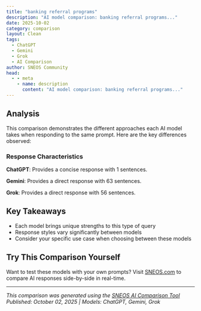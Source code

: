 ```yaml
---
title: "banking referral programs"
description: "AI model comparison: banking referral programs..."
date: 2025-10-02
category: comparison
layout: Clean
tags:
  - ChatGPT
  - Gemini
  - Grok
  - AI Comparison
author: SNEOS Community
head:
  - - meta
    - name: description
      content: "AI model comparison: banking referral programs..."
---
```


<ChatComparison
  title="banking referral programs"
  prompt="banking referral programs"
  :responses='{"ChatGPT": "Banking referral programs are initiatives set up by financial institutions to incentivize existing customers to refer new clients to their services, such as bank accounts, credit cards, loans, or investment products. These programs typically reward both the referrer and the referee (the person being referred) with bonuses or benefits, such as cash payments, account credits, or other perks.\n\n### Key Features of Banking Referral Programs:\n\n1. **Incentives for Referrers**: Existing customers usually receive a reward once the referred customer successfully opens an account or meets certain criteria (like making a deposit or completing a transaction).\n\n2. **Incentives for Referees**: The new customers may also receive a welcome bonus, such as cash, a higher interest rate, or no fees for a certain period.\n\n3. **Easy Enrollment**: Customers can typically find the referral program details on the bank&#x27;s website or app. It usually involves a simple process, which may include sharing a unique referral link or code.\n\n4. **Limitations and Terms**: There may be limits on how many referrals can be made, eligibility starting from a minimum requirement (like a minimum deposit), or time constraints on when to make the referral.\n\n5. **Types of Accounts Targeted**: These programs can be geared toward various banking products, including checking accounts, savings accounts, credit cards, personal loans, and investment accounts.\n\n6. **Tracking and Reporting**: Banks often provide a way for both referrers and referees to track the status of the referral to ensure transparency and engagement.\n\n### Examples of Commonly Used Incentives:\n- Cash bonuses (e.g., $50 for both the referrer and referee)\n- Gift cards\n- Waived fees for a specified period\n- Increased interest rates on savings accounts\n- Rewards points on credit cards\n\n### Popular Banks with Referral Programs:\nMany banks and credit unions offer referral programs. Examples include:\n\n1. **Chime**: Offers bonuses for referring friends who sign up for their online banking services.\n2. **Capital One**: Provides cash bonuses for referring friends to their credit cards.\n3. **Discover**: Has a referral program for their credit cards that rewards existing cardholders.\n4. **Alliant Credit Union**: Offers a referral bonus program for new members joining through a referral.\n\n### Benefits of Referral Programs for Banks:\n- **Customer Acquisition**: Attracting new clients through word-of-mouth is often more effective and cheaper than traditional advertising.\n- **Engagement**: Encourages existing customers to engage more actively with the bank.\n- **Trust**: Potential customers are more likely to trust recommendations from friends or family.\n\n### Conclusion:\nBanking referral programs can be mutually beneficial for banks and customers. They help banks grow their customer base cost-effectively, while existing customers can provide support to their community and receive rewards for their referrals. If you are considering participating in such a program, checking the specific terms and conditions is essential to maximize your benefits.", "Gemini": "Banking referral programs are a popular way for banks to acquire new customers and reward existing ones. Here\u0027s a breakdown of how they work, the benefits, common features, and things to consider:\n\n**How Banking Referral Programs Work**\n\nThe basic premise is simple:\n\n1. **Existing Customer (Referrer):** An existing customer refers a friend, family member, or colleague to the bank.\n2. **Referral Process:** The referrer usually provides the bank with the referee\u0027s contact information (often through a dedicated form, email, or unique referral link).\n3. **Referee (New Customer):** The referee opens a qualifying account (e.g., checking, savings, credit card) and meets specific requirements (e.g., maintaining a minimum balance, making a certain number of transactions).\n4. **Rewards:** Once the requirements are met, both the referrer and the referee receive a reward.\n\n**Benefits**\n\n* **For the Bank:**\n * **Cost-Effective Customer Acquisition:** Referral programs are often cheaper than traditional advertising.\n * **High-Quality Customers:** Referred customers tend to be more loyal and profitable. They\u0027re often pre-qualified by the referrer.\n * **Increased Brand Awareness:** Word-of-mouth marketing is powerful.\n * **Improved Customer Loyalty:** Rewarding existing customers encourages them to stay with the bank.\n* **For the Referrer (Existing Customer):**\n * **Financial Rewards:** Receive cash bonuses, gift cards, or other perks.\n * **Bragging Rights:** Enjoy the satisfaction of helping a friend and being rewarded for it.\n* **For the Referee (New Customer):**\n * **Financial Incentives:** Receive cash bonuses, waived fees, or other benefits.\n * **Trusted Recommendation:** Joining a bank recommended by someone they know provides a sense of security.\n\n**Common Features and Requirements**\n\n* **Qualifying Accounts:** Programs typically specify which types of accounts are eligible for the referral bonus (e.g., checking, savings, credit cards, loans).\n* **Minimum Balance Requirements:** The referee may need to maintain a minimum balance in their new account for a specific period.\n* **Transaction Requirements:** The referee may need to make a certain number of transactions (e.g., debit card purchases, online bill payments).\n* **Time Limits:** There\u0027s usually a time limit within which the referee must open the account and meet the requirements.\n* **Referral Limits:** Banks often limit the number of referrals an existing customer can make (e.g., up to 10 referrals per year).\n* **Reward Types:**\n * **Cash Bonuses:** The most common reward.\n * **Gift Cards:** Popular and versatile.\n * **Interest Rate Boosts:** Higher interest rates on savings accounts.\n * **Fee Waivers:** Waiving monthly fees or other charges.\n * **Points/Miles:** Reward points redeemable for travel, merchandise, or cash back (common with credit card referrals).\n* **Tracking and Notification:** Banks provide tools to track the status of referrals and notify referrers and referees when rewards are earned. This is usually done through online portals or email.\n* **Disclosure and Transparency:** Clear terms and conditions are crucial to avoid misunderstandings. These include eligibility requirements, payout timing, and any tax implications.\n\n**Things to Consider Before Participating**\n\n* **Read the Fine Print:** Carefully review the terms and conditions of the program to understand the requirements, limitations, and payout details.\n* **Tax Implications:** Rewards earned through referral programs may be taxable income.\n* **Eligibility:** Ensure that both you and the person you\u0027re referring meet the eligibility requirements.\n* **Your Relationship with the Bank:** Only refer people to a bank you\u0027re genuinely happy with. Your recommendation reflects on your own reputation.\n* **Understand the Referral Process:** Make sure you know the proper method for submitting a referral. Some programs require a specific form or link, while others might have different procedures.\n* **Referral Limitations:** Many programs have limitations on the number of referrals you can make or the total amount of rewards you can earn. Be aware of these limits.\n\n**Example Scenarios**\n\n* **Scenario 1 (Simple):** You refer a friend who opens a checking account and maintains a $500 balance for 60 days. You both receive a $50 bonus.\n* **Scenario 2 (Credit Card):** You refer a family member who gets approved for a credit card and spends $1,000 within the first 3 months. You earn 10,000 bonus points.\n* **Scenario 3 (Loan):** You refer a colleague who takes out a personal loan of at least $10,000. You receive a $100 gift card.\n\n**How to Find Referral Programs**\n\n* **Check Your Bank\u0027s Website:** Many banks prominently advertise their referral programs on their websites.\n* **Contact Customer Service:** Call or email customer service and ask if they offer a referral program.\n* **Check Your Account Statements/Emails:** Banks often promote referral programs in their communications with customers.\n* **Online Search:** Search online for \u0022[Bank Name] Referral Program\u0022 or \u0022Banking Referral Programs.\u0022\n\n**In summary, banking referral programs can be a win-win for everyone involved. However, it\u0027s crucial to do your research, understand the terms, and only refer people to a bank you trust.**\n", "Grok": "Banking referral programs are marketing initiatives offered by banks and financial institutions to encourage existing customers to refer new customers. These programs typically reward both the referrer (the existing customer) and the referred individual (the new customer) with incentives such as cash bonuses, account credits, gift cards, or other perks when the referred person opens an account or meets specific criteria.\n\n### How Banking Referral Programs Work\n1. **Sign-Up for the Program**: An existing customer enrolls in the bank\u0027s referral program, often through the bank\u0027s website, mobile app, or by contacting customer service.\n2. **Receive a Unique Referral Link/Code**: The customer is provided with a unique referral link, code, or form to share with friends, family, or acquaintances.\n3. **Share the Referral**: The customer shares the link or code with potential new customers.\n4. **New Customer Joins**: The referred individual uses the referral link or code to open a new account or complete a qualifying action (e.g., making a deposit or setting up direct deposit).\n5. **Rewards Distributed**: Once the conditions are met, both the referrer and the referred person receive their rewards as per the program\u0027s terms.\n\n### Common Rewards in Banking Referral Programs\n- **Cash Bonuses**: A fixed amount of money deposited into the accounts of the referrer and/or the referred customer (e.g., $50 for each).\n- **Account Credits**: Credits applied to the account that can be used for fees or other services.\n- **Gift Cards**: Digital or physical gift cards for popular retailers or services.\n- **Points or Miles**: For banks tied to rewards programs, such as credit card points or airline miles.\n- **Higher Interest Rates**: Temporary boosts in savings account interest rates for a limited time.\n\n### Benefits of Banking Referral Programs\n- **For Customers**:\n - Earn rewards for simply referring friends or family.\n - Opportunity to share a trusted financial service with others.\n- **For Banks**:\n - Cost-effective way to acquire new customers compared to traditional advertising.\n - Builds trust, as people are more likely to join a bank recommended by someone they know.\n - Increases customer loyalty among referrers who feel rewarded for their advocacy.\n\n### Examples of Banking Referral Programs\n1. **Chase Bank**: Chase often offers referral bonuses for its checking and savings accounts or credit cards. For example, a referrer might earn $50 per successful referral (up to a limit), and the new customer might also receive a welcome bonus.\n2. **Bank of America**: Bank of America occasionally runs referral promotions, especially for credit cards, offering cash or points for successful referrals.\n3. **Capital One**: Capital One provides referral bonuses for credit cards like the Capital One Venture or Quicksilver, often in the form of miles or cash back.\n4. **Online Banks (e.g., Chime, SoFi)**: Many digital banks heavily rely on referral programs. Chime, for instance, offers cash bonuses (e.g., $100) to both the referrer and the referred person when the new customer signs up and receives a qualifying direct deposit.\n5. **Credit Unions**: Some credit unions offer referral incentives, often tailored to their local communities or membership requirements.\n\n### Things to Consider Before Participating\n- **Terms and Conditions**: Read the fine print to understand the eligibility criteria for earning rewards (e.g., minimum deposit, direct deposit requirements, or account holding period).\n- **Limits on Referrals**: Many programs cap the number of referrals or total rewards you can earn within a specific timeframe.\n- **Tax Implications**: Cash bonuses or rewards may be considered taxable income, and the bank might issue a 1099-MISC form for the amount earned.\n- **Spam Concerns**: Avoid over-sharing referral links on public platforms, as it may violate the program\u2019s rules or annoy others.\n- **Suitability for the Referred Person**: Ensure the bank or product is a good fit for the person you\u2019re referring to avoid potential dissatisfaction.\n\n### Tips for Maximizing Referral Programs\n- Share your referral link with close contacts who are likely to benefit from the bank\u2019s services.\n- Use social media or personal networks discreetly to reach a broader audience without spamming.\n- Stay updated on seasonal or limited-time referral promotions that may offer higher bonuses.\n- Combine referral bonuses with new customer welcome bonuses for additional rewards.\n\nBanking referral programs can be a win-win for both customers and banks, but it\u2019s essential to understand the specific rules and requirements of each program. If you\u2019re interested in a particular bank\u2019s program, check their official website or contact customer service for the most up-to-date information. Would you like more details on a specific bank\u2019s referral program?"}' 
  published-date="14:37"
/>

## Analysis

This comparison demonstrates the different approaches each AI model takes when responding to the same prompt. Here are the key differences observed:

### Response Characteristics

**ChatGPT**: Provides a concise response with 1 sentences. 

**Gemini**: Provides a direct response with 63 sentences. 

**Grok**: Provides a direct response with 56 sentences. 

## Key Takeaways

- Each model brings unique strengths to this type of query
- Response styles vary significantly between models
- Consider your specific use case when choosing between these models

## Try This Comparison Yourself

Want to test these models with your own prompts? Visit [SNEOS.com](https://sneos.com) to compare AI responses side-by-side in real-time.

---

*This comparison was generated using the [SNEOS AI Comparison Tool](https://sneos.com)*
*Published: October 02, 2025 | Models: ChatGPT, Gemini, Grok*
